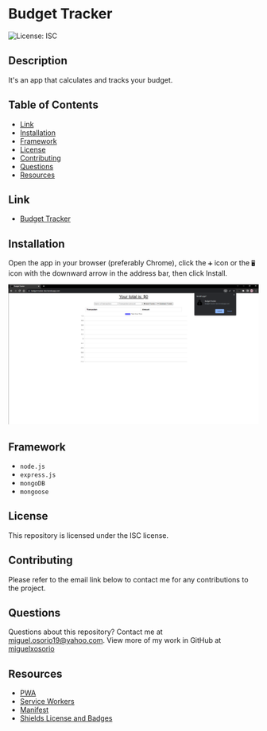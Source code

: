 # Budget Tracker

![License: ISC](https://img.shields.io/badge/License-ISC-blue.svg)

## Description

It's an app that calculates and tracks your budget.

## Table of Contents

* [Link](#link)
* [Installation](#installation)
* [Framework](#framework)
* [License](#license)
* [Contributing](#contributing)
* [Questions](#questions)
* [Resources](#resources)

## Link

* [Budget Tracker](https://budget-tracker-dev.herokuapp.com/)

## Installation

Open the app in your browser (preferably Chrome), click the `➕` icon or the `🖥️` icon with the downward arrow in the address bar, then click Install.

![Installation Screenshot](https://github.com/miguelxosorio/Budget-Tracker/blob/main/assets/images/Budget-Tracker.png)

## Framework

* `node.js`
* `express.js`
* `mongoDB`
* `mongoose`

## License

This repository is licensed under the ISC license. 

## Contributing

Please refer to the email link below to contact me for any contributions to the project.

## Questions

Questions about this repository? Contact me at [miguel.osorio19@yahoo.com](mailto:miguel.osorio19@yahoo.com). View more of my work in GitHub at [miguelxosorio](https://github.com/miguelxosorio)

## Resources
* [PWA](https://developer.mozilla.org/en-US/docs/Web/Progressive_web_apps)
* [Service Workers](https://developer.mozilla.org/en-US/docs/Web/API/Service_Worker_API)
* [Manifest](https://web.dev/add-manifest/)
* [Shields License and Badges](https://shields.io/category/license)